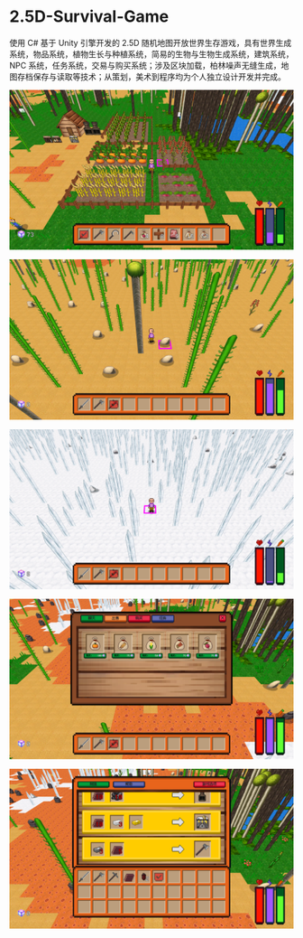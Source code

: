 # 2.5D-Survival-Game
使用 C# 基于 Unity 引擎开发的 2.5D 随机地图开放世界生存游戏，具有世界生成系统，物品系统，植物生长与种植系统，简易的生物与生物生成系统，建筑系统，NPC 系统，任务系统，交易与购买系统；涉及区块加载，柏林噪声无缝生成，地图存档保存与读取等技术；从策划，美术到程序均为个人独立设计开发并完成。

![](pictures\1.png)

![](pictures\2.png)

![](pictures\3.png)

![](pictures\4.png)

![](pictures\5.png)
